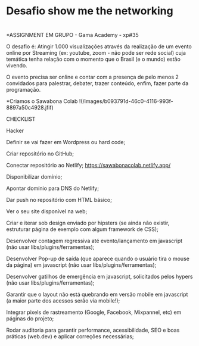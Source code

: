 
# Desafio show me the networking<h1>

*ASSIGNMENT EM GRUPO - Gama Academy - xp#35

O desafio é: Atingir 1.000 visualizações através da realização de um evento online por Streaming 
(ex: youtube, zoom - não pode ser rede social) cuja temática tenha relação com o momento que o Brasil (e o mundo) estão vivendo.

O evento precisa ser online e contar com a presença de pelo menos 2 convidados para palestrar, debater, trazer conteúdo, enfim, fazer parte da programação.

*Criamos o Sawabona Colab
!(/images/b093791d-46c0-4116-993f-8897a50c4928.jfif)


CHECKLIST 

Hacker 

Definir se vai fazer em Wordpress ou hard code;

Criar repositório no GitHub;

Conectar repositório ao Netlify; <https://sawabonacolab.netlify.app/>

Disponibilizar domínio;

Apontar domínio para DNS do Netlify;

Dar push no repositório com HTML básico;

Ver o seu site disponível na web;

Criar e iterar sob design enviado por hipsters (se ainda não existir, estruturar página de exemplo com algum framework de CSS);

Desenvolver contagem regressiva até evento/lançamento em javascript (não usar libs/plugins/ferramentas);

Desenvolver Pop-up de saída (que aparece quando o usuário tira o mouse da página) em javascript (não usar libs/plugins/ferramentas);

Desenvolver gatilhos de emergência em javascript, solicitados pelos hypers (não usar libs/plugins/ferramentas);

Garantir que o layout não está quebrando em versão mobile em javascript (a maior parte dos acessos serão via mobile!);

Integrar pixels de rastreamento (Google, Facebook, Mixpannel, etc) em páginas do projeto;

Rodar auditoria para garantir performance, acessibilidade, SEO e boas práticas (web.dev) e aplicar correções necessárias;
